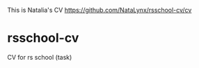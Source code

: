 This is Natalia's CV
https://github.com/NataLynx/rsschool-cv/cv
# rsschool-cv
CV for rs school (task)
